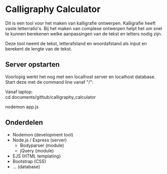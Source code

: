 # Calligraphy Calculator

Dit is een tool voor het maken van kalligrafie ontwerpen. Kalligrafie heeft vaste letterratio's. Bij het maken van complexe ontwerpen helpt het om snel te kunnen berekenen welke aanpassingen van de tekst en letters nodig zijn.

Deze tool neemt de tekst, letterafstand en woordafstand als input en berekent de lengte van de tekst.

## Server opstarten

Voorlopig werkt het nog met een localhost server en localhost database. Start deze met de command line vanaf "/":

Vanaf laptop:<br>
cd documents/github/calligraphy_calculator

nodemon app.js

## Onderdelen

- Nodemon (development tool)
- Node.js / Express (server)
  - Bodyparser (module)
  - jQuery (module)
- EJS (HTML templating)
- Bootstrap (CSS)
- ... (database)
